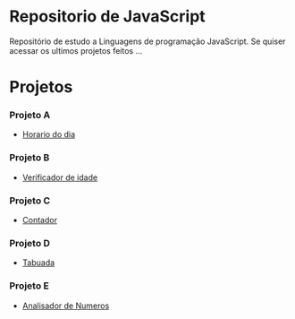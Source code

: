 # Repositorio de JavaScript
Repositório de estudo a Linguagens de programação JavaScript.
Se quiser acessar os ultimos projetos feitos ...

# Projetos
### Projeto A 
* <a href="https://joaopedrosduarte.github.io/js/projetos/001/">Horario do dia</a>

### Projeto B
* <a href="https://joaopedrosduarte.github.io/js/projetos/002/">Verificador de idade</a>

### Projeto C
* <a href="https://joaopedrosduarte.github.io/js/projetos/003/">Contador</a>

### Projeto D
* <a href="https://joaopedrosduarte.github.io/js/projetos/004/">Tabuada</a>

### Projeto E
* <a href="https://joaopedrosduarte.github.io/js/projetos/005/">Analisador de Numeros</a>

